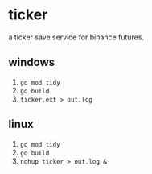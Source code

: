 # ticker
a ticker save service for binance futures.


## windows
1. `go mod tidy`
2. `go build`
3. `ticker.ext > out.log`

## linux
1. `go mod tidy`
2. `go build`
3. `nohup ticker > out.log &`